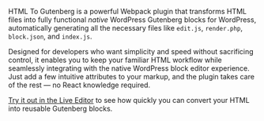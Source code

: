 HTML To Gutenberg is a powerful Webpack plugin that transforms HTML files into fully functional _native_ WordPress Gutenberg blocks for WordPress, automatically generating all the necessary files like `edit.js`, `render.php`, `block.json`, and `index.js`.

Designed for developers who want simplicity and speed without sacrificing control, it enables you to keep your familiar HTML workflow while seamlessly integrating with the native WordPress block editor experience. Just add a few intuitive attributes to your markup, and the plugin takes care of the rest — no React knowledge required.

[Try it out in the Live Editor](https://html-to-gutenberg.com/live-editor) to see how quickly you can convert your HTML into reusable Gutenberg blocks.
